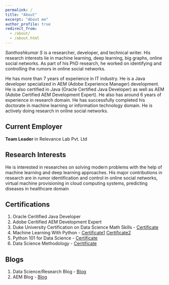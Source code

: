 ```yaml
---
permalink: /
title: "About"
excerpt: "About me"
author_profile: true
redirect_from: 
  - /about/
  - /about.html
---
```


*Santhoshkumar S* is a researcher, developer, and technical writer. His research interests lie in machine learning, deep learning, big graphs, online social networks. As part of his PhD research, he worked on identifying and controlling the rumors in online social networks. 

He has more than 7 years of experience in IT industry. He is a Java developer specialized in AEM (Adobe Experience Manager) development. He is also certified in Java (Oracle Certified Java Developer) as well as AEM (Adobe Certified AEM Development Expert). He also has around 6 years of experience in research domain. He has successfully completed his doctorate in machine learning or information technology domain. He is actively doing research in online social networks. 

## Current Employer
**Team Leader** in Relevance Lab Pvt. Ltd

## Research Interests
He is interested in researches on solving modern problems with the help of machine learning and deep learning approaches. His major contributions in research are in rumor identification and control in online social networks, virtual machine provisioning in cloud computing systems, predicting diseases in healthcare domain

## Certifications
1. Oracle Ceritified Java Developer
2. Adobe Ceritified AEM Development Expert
3. Duke University Certification on Data Science Math Skills - [Certificate](https://santhosh790.github.io/files/Coursera-WWCSAEBXFZSG.pdf)
4. Machine Learning With Python - [Certificate1](https://santhosh790.github.io/files/ML0101EN-Cognitive-Class.pdf) [Certificate2](https://santhosh790.github.io/files/ML0101ENv3_Cognitive.pdf)
5. Python 101 for Data Science - [Certificate](https://santhosh790.github.io/files/PY0101EN-Cognitive-Class.pdf)
6. Data Science Methodology - [Ceritificate](https://courses.cognitiveclass.ai/certificates/0c3deb2df5c84536ad009ccf863d0dec)

## Blogs
1. Data Science/Research Blog - [Blog](https://myresearchworks.wordpress.com/)
2. AEM Blog - [Blog](http://myprogressivelearning.wordpress.com/)